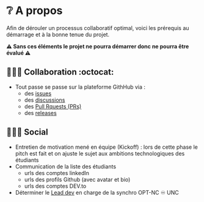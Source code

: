# ❔ A propos

Afin de dérouler un processus collaboratif optimal, voici les prérequis au démarrage et
à la bonne tenue du projet.

**⚠️ Sans ces éléments le projet ne pourra démarrer donc ne pourra être évalué ⚠️** 

## 🧑‍🤝‍🧑 Collaboration :octocat:

- Tout passe se passe sur la plateforme GithHub via :
  - des [issues](https://docs.github.com/en/issues/tracking-your-work-with-issues/about-issues)
  - des [discussions](https://github.com/features/discussions)
  - des [Pull Rquests (PRs)](https://youtu.be/jRLGobWwA3Y)
  - des [releases](https://docs.github.com/en/repositories/releasing-projects-on-github/about-releases)

## 🧑‍🤝‍🧑 Social

- Entretien de motivation mené en équipe (Kickoff) : lors de cette phase le pitch est fait et on ajuste le sujet aux ambitions technologiques des étudiants
- Communication de la liste des étudiants
  - urls des comptes linkedIn
  - urls des profils Github (avec avatar et bio)
  - urls des comptes DEV.to
- Déterminer le [Lead dev](https://anakine.io/fiches-metiers-tech/tout-savoir-sur-le-metier-de-lead-developer/) en charge de la synchro OPT-NC ♾️ UNC
